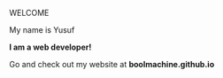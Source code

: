 WELCOME
<p>My name is Yusuf</p>
<b><p>I am a web developer!</p></b>
<p> Go and check out my website at <span><strong>boolmachine.github.io</strong></p>
